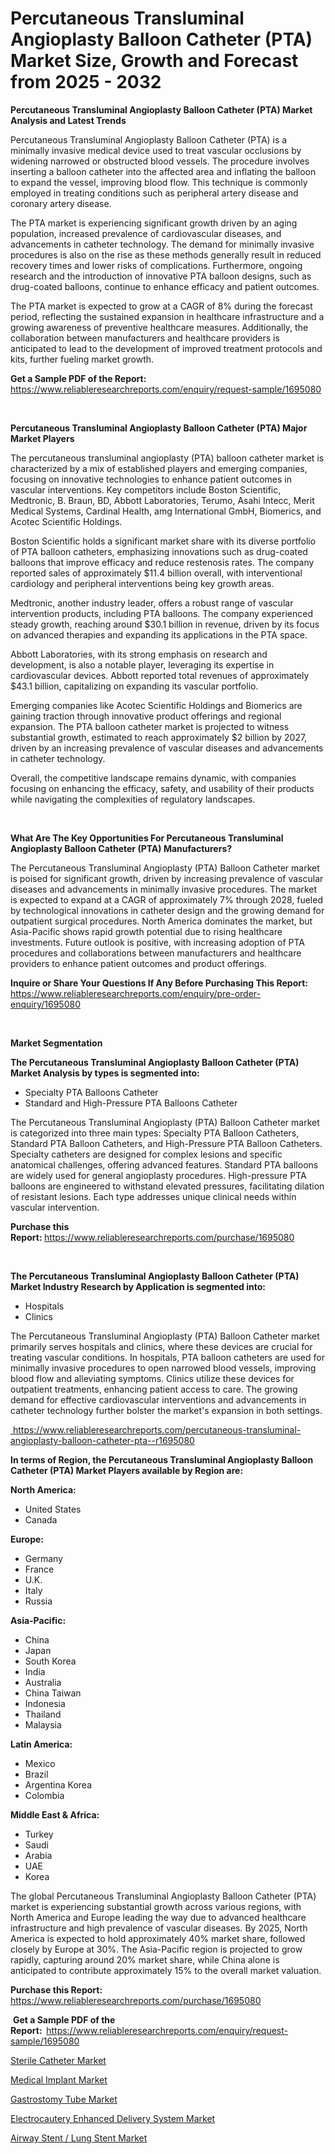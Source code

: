 <p><h1>Percutaneous Transluminal Angioplasty Balloon Catheter (PTA) Market Size, Growth and Forecast from 2025 - 2032</h1></p><p><strong>Percutaneous Transluminal Angioplasty Balloon Catheter (PTA) Market Analysis and Latest Trends</strong></p>
<p><p>Percutaneous Transluminal Angioplasty Balloon Catheter (PTA) is a minimally invasive medical device used to treat vascular occlusions by widening narrowed or obstructed blood vessels. The procedure involves inserting a balloon catheter into the affected area and inflating the balloon to expand the vessel, improving blood flow. This technique is commonly employed in treating conditions such as peripheral artery disease and coronary artery disease.</p><p>The PTA market is experiencing significant growth driven by an aging population, increased prevalence of cardiovascular diseases, and advancements in catheter technology. The demand for minimally invasive procedures is also on the rise as these methods generally result in reduced recovery times and lower risks of complications. Furthermore, ongoing research and the introduction of innovative PTA balloon designs, such as drug-coated balloons, continue to enhance efficacy and patient outcomes.</p><p>The PTA market is expected to grow at a CAGR of 8% during the forecast period, reflecting the sustained expansion in healthcare infrastructure and a growing awareness of preventive healthcare measures. Additionally, the collaboration between manufacturers and healthcare providers is anticipated to lead to the development of improved treatment protocols and kits, further fueling market growth.</p></p>
<p><strong>Get a Sample PDF of the Report:&nbsp;</strong> <a href="https://www.reliableresearchreports.com/enquiry/request-sample/1695080?utm_campaign=38&utm_medium=2&utm_source=Github&utm_content=ia&utm_term=25032025&utm_id=percutaneous-transluminal-angioplasty-balloon-catheter-pta">https://www.reliableresearchreports.com/enquiry/request-sample/1695080</a></p>
<p>&nbsp;</p>
<p><strong>Percutaneous Transluminal Angioplasty Balloon Catheter (PTA) Major Market Players</strong></p>
<p><p>The percutaneous transluminal angioplasty (PTA) balloon catheter market is characterized by a mix of established players and emerging companies, focusing on innovative technologies to enhance patient outcomes in vascular interventions. Key competitors include Boston Scientific, Medtronic, B. Braun, BD, Abbott Laboratories, Terumo, Asahi Intecc, Merit Medical Systems, Cardinal Health, amg International GmbH, Biomerics, and Acotec Scientific Holdings.</p><p>Boston Scientific holds a significant market share with its diverse portfolio of PTA balloon catheters, emphasizing innovations such as drug-coated balloons that improve efficacy and reduce restenosis rates. The company reported sales of approximately $11.4 billion overall, with interventional cardiology and peripheral interventions being key growth areas.</p><p>Medtronic, another industry leader, offers a robust range of vascular intervention products, including PTA balloons. The company experienced steady growth, reaching around $30.1 billion in revenue, driven by its focus on advanced therapies and expanding its applications in the PTA space.</p><p>Abbott Laboratories, with its strong emphasis on research and development, is also a notable player, leveraging its expertise in cardiovascular devices. Abbott reported total revenues of approximately $43.1 billion, capitalizing on expanding its vascular portfolio.</p><p>Emerging companies like Acotec Scientific Holdings and Biomerics are gaining traction through innovative product offerings and regional expansion. The PTA balloon catheter market is projected to witness substantial growth, estimated to reach approximately $2 billion by 2027, driven by an increasing prevalence of vascular diseases and advancements in catheter technology.</p><p>Overall, the competitive landscape remains dynamic, with companies focusing on enhancing the efficacy, safety, and usability of their products while navigating the complexities of regulatory landscapes.</p></p>
<p>&nbsp;</p>
<p><strong>What Are The Key Opportunities For Percutaneous Transluminal Angioplasty Balloon Catheter (PTA) Manufacturers?</strong></p>
<p><p>The Percutaneous Transluminal Angioplasty (PTA) Balloon Catheter market is poised for significant growth, driven by increasing prevalence of vascular diseases and advancements in minimally invasive procedures. The market is expected to expand at a CAGR of approximately 7% through 2028, fueled by technological innovations in catheter design and the growing demand for outpatient surgical procedures. North America dominates the market, but Asia-Pacific shows rapid growth potential due to rising healthcare investments. Future outlook is positive, with increasing adoption of PTA procedures and collaborations between manufacturers and healthcare providers to enhance patient outcomes and product offerings.</p></p>
<p><strong>Inquire or Share Your Questions If Any Before Purchasing This Report:</strong> <a href="https://www.reliableresearchreports.com/enquiry/pre-order-enquiry/1695080?utm_campaign=38&utm_medium=2&utm_source=Github&utm_content=ia&utm_term=25032025&utm_id=percutaneous-transluminal-angioplasty-balloon-catheter-pta">https://www.reliableresearchreports.com/enquiry/pre-order-enquiry/1695080</a></p>
<p>&nbsp;</p>
<p><strong>Market Segmentation</strong></p>
<p><strong>The Percutaneous Transluminal Angioplasty Balloon Catheter (PTA) Market Analysis by types is segmented into:</strong></p>
<p><ul><li>Specialty PTA Balloons Catheter</li><li>Standard and High-Pressure PTA Balloons Catheter</li></ul></p>
<p><p>The Percutaneous Transluminal Angioplasty (PTA) Balloon Catheter market is categorized into three main types: Specialty PTA Balloon Catheters, Standard PTA Balloon Catheters, and High-Pressure PTA Balloon Catheters. Specialty catheters are designed for complex lesions and specific anatomical challenges, offering advanced features. Standard PTA balloons are widely used for general angioplasty procedures. High-pressure PTA balloons are engineered to withstand elevated pressures, facilitating dilation of resistant lesions. Each type addresses unique clinical needs within vascular intervention.</p></p>
<p><strong>Purchase this Report:&nbsp;</strong><a href="https://www.reliableresearchreports.com/purchase/1695080?utm_campaign=38&utm_medium=2&utm_source=Github&utm_content=ia&utm_term=25032025&utm_id=percutaneous-transluminal-angioplasty-balloon-catheter-pta">https://www.reliableresearchreports.com/purchase/1695080</a></p>
<p>&nbsp;</p>
<p><strong>The Percutaneous Transluminal Angioplasty Balloon Catheter (PTA) Market Industry Research by Application is segmented into:</strong></p>
<p><ul><li>Hospitals</li><li>Clinics</li></ul></p>
<p><p>The Percutaneous Transluminal Angioplasty (PTA) Balloon Catheter market primarily serves hospitals and clinics, where these devices are crucial for treating vascular conditions. In hospitals, PTA balloon catheters are used for minimally invasive procedures to open narrowed blood vessels, improving blood flow and alleviating symptoms. Clinics utilize these devices for outpatient treatments, enhancing patient access to care. The growing demand for effective cardiovascular interventions and advancements in catheter technology further bolster the market's expansion in both settings.</p></p>
<p><a href="https://www.reliableresearchreports.com/percutaneous-transluminal-angioplasty-balloon-catheter-pta--r1695080?utm_campaign=38&utm_medium=2&utm_source=Github&utm_content=ia&utm_term=25032025&utm_id=percutaneous-transluminal-angioplasty-balloon-catheter-pta">&nbsp;https://www.reliableresearchreports.com/percutaneous-transluminal-angioplasty-balloon-catheter-pta--r1695080</a></p>
<p><strong>In terms of Region, the Percutaneous Transluminal Angioplasty Balloon Catheter (PTA) Market Players available by Region are:</strong></p>
<p>
    <p> <strong> North America: </strong>
        <ul>
            <li>United States</li>
            <li>Canada</li>
        </ul>
        </p> 
    <p> <strong> Europe: </strong>
        <ul>
            <li>Germany</li>
            <li>France</li>
            <li>U.K.</li>
            <li>Italy</li>
            <li>Russia</li>
        </ul>
        </p> 
    <p> <strong> Asia-Pacific: </strong>
        <ul>
            <li>China</li>
            <li>Japan</li>
            <li>South Korea</li>
            <li>India</li>
            <li>Australia</li>
            <li>China Taiwan</li>
            <li>Indonesia</li>
            <li>Thailand</li>
            <li>Malaysia</li>
        </ul>
        </p> 
    <p> <strong> Latin America: </strong>
        <ul>
            <li>Mexico</li>
            <li>Brazil</li>
            <li>Argentina Korea</li>
            <li>Colombia</li>
        </ul>
        </p> 
    <p> <strong> Middle East & Africa: </strong>
        <ul>
            <li>Turkey</li>
            <li>Saudi</li>
            <li>Arabia</li>
            <li>UAE</li>
            <li>Korea</li>
        </ul>
    </p>
    </p>
<p><p>The global Percutaneous Transluminal Angioplasty Balloon Catheter (PTA) market is experiencing substantial growth across various regions, with North America and Europe leading the way due to advanced healthcare infrastructure and high prevalence of vascular diseases. By 2025, North America is expected to hold approximately 40% market share, followed closely by Europe at 30%. The Asia-Pacific region is projected to grow rapidly, capturing around 20% market share, while China alone is anticipated to contribute approximately 15% to the overall market valuation.</p></p>
<p><strong>Purchase this Report: </strong><a href="https://www.reliableresearchreports.com/purchase/1695080?utm_campaign=38&utm_medium=2&utm_source=Github&utm_content=ia&utm_term=25032025&utm_id=percutaneous-transluminal-angioplasty-balloon-catheter-pta">https://www.reliableresearchreports.com/purchase/1695080</a></p>
<p>&nbsp;<strong>Get a Sample PDF of the Report:&nbsp;&nbsp;</strong><a href="https://www.reliableresearchreports.com/enquiry/request-sample/1695080?utm_campaign=38&utm_medium=2&utm_source=Github&utm_content=ia&utm_term=25032025&utm_id=percutaneous-transluminal-angioplasty-balloon-catheter-pta">https://www.reliableresearchreports.com/enquiry/request-sample/1695080</a></p>
<p><strong></strong></p>
<p><p><a href="https://github.com/ghaligopezf5/Market-Research-Report-List-1/blob/main/sterile-catheter-market.md?utm_campaign=38&utm_medium=2&utm_source=Github&utm_content=ia&utm_term=25032025&utm_id=percutaneous-transluminal-angioplasty-balloon-catheter-pta">Sterile Catheter Market</a></p><p><a href="https://github.com/uldularido/Market-Research-Report-List-1/blob/main/medical-implant-market.md?utm_campaign=38&utm_medium=2&utm_source=Github&utm_content=ia&utm_term=25032025&utm_id=percutaneous-transluminal-angioplasty-balloon-catheter-pta">Medical Implant Market</a></p><p><a href="https://github.com/decockogbaro25/Market-Research-Report-List-1/blob/main/gastrostomy-tube-market.md?utm_campaign=38&utm_medium=2&utm_source=Github&utm_content=ia&utm_term=25032025&utm_id=percutaneous-transluminal-angioplasty-balloon-catheter-pta">Gastrostomy Tube Market</a></p><p><a href="https://github.com/drielvinki/Market-Research-Report-List-1/blob/main/electrocautery-enhanced-delivery-system-market.md?utm_campaign=38&utm_medium=2&utm_source=Github&utm_content=ia&utm_term=25032025&utm_id=percutaneous-transluminal-angioplasty-balloon-catheter-pta">Electrocautery Enhanced Delivery System Market</a></p><p><a href="https://github.com/panciujoslin3/Market-Research-Report-List-1/blob/main/airway-stent-lung-stent-market.md?utm_campaign=38&utm_medium=2&utm_source=Github&utm_content=ia&utm_term=25032025&utm_id=percutaneous-transluminal-angioplasty-balloon-catheter-pta">Airway Stent / Lung Stent Market</a></p></p>